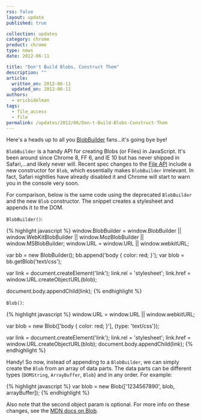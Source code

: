 ```yaml
---
rss: false
layout: update
published: true

collection: updates
category: chrome
product: chrome
type: news
date: 2012-06-11

title: "Don't Build Blobs, Construct Them"
description: ""
article:
  written_on: 2012-06-11
  updated_on: 2012-06-11
authors:
  - ericbidelman
tags:
  - file_access
  - file
permalink: /updates/2012/06/Don-t-Build-Blobs-Construct-Them
---
```

Here's a heads up to all you [BlobBuilder](https://developer.mozilla.org/en/DOM/BlobBuilder) fans...it's going bye bye!

`BlobBuilder` is a handy API for creating Blobs (or Files) in JavaScript. It's been around since Chrome 8, FF 6, and IE 10 but has never shipped in Safari,...and likely never will. Recent spec changes to the [File API](http://dev.w3.org/2006/webapi/FileAPI/#dfn-Blob) include a new constructor for `Blob`, which essentially makes `BlobBuilder` irrelevant. In fact, Safari nightlies have already disabled it and Chrome will start to warn you in the console very soon.

For comparison, below is the same code using the deprecated `BlobBuilder` and the new `Blob` constructor. The snippet creates a stylesheet and appends it to the DOM.

`BlobBuilder()`:

{% highlight javascript %}
window.BlobBuilder = window.BlobBuilder || window.WebKitBlobBuilder ||
                     window.MozBlobBuilder || window.MSBlobBuilder;
window.URL = window.URL || window.webkitURL;

var bb = new BlobBuilder();
bb.append('body { color: red; }');
var blob = bb.getBlob('text/css');

var link = document.createElement('link');
link.rel = 'stylesheet';
link.href = window.URL.createObjectURL(blob);

document.body.appendChild(link);
{% endhighlight %}

`Blob()`:

{% highlight javascript %}
window.URL = window.URL || window.webkitURL;

var blob = new Blob(['body { color: red; }'], {type: 'text/css'});

var link = document.createElement('link');
link.rel = 'stylesheet';
link.href = window.URL.createObjectURL(blob);
document.body.appendChild(link);
{% endhighlight %}

Handy! So now, instead of appending to a `BlobBuilder`, we can simply create the `Blob` from an array of data parts. The data parts can be different types (`DOMString`, `ArrayBuffer`, `Blob`) and in any order. For example:

{% highlight javascript %}
var blob = new Blob(['1234567890', blob, arrayBuffer]);
{% endhighlight %}

Also note that the second object param is optional. For more info on these changes, see the [MDN docs on Blob](https://developer.mozilla.org/en/DOM/Blob).
